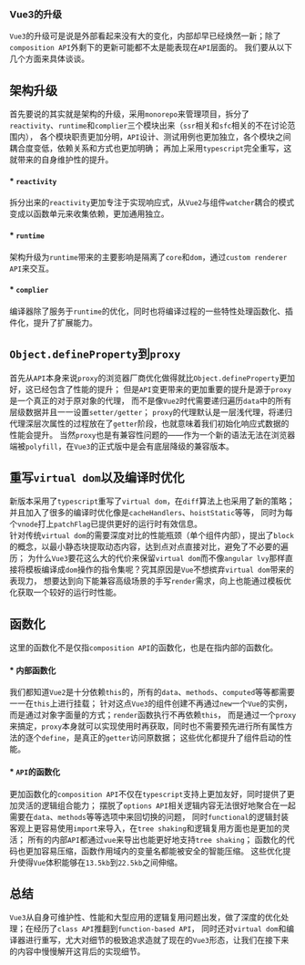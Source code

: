 ### Vue3的升级
`Vue3`的升级可是说是外部看起来没有大的变化，内部却早已经焕然一新；除了`composition API`外剩下的更新可能都不太是能表现在`API`层面的。
我们要从以下几个方面来具体谈谈。  

## 架构升级
首先要说的其实就是架构的升级，采用`monorepo`来管理项目，拆分了`reactivity`、`runtime`和`complier`三个模块出来（`ssr`相关和`sfc`相关的不在讨论范围内），
各个模块职责更加分明，`API`设计、测试用例也更加独立，各个模块之间耦合度变低，依赖关系和方式也更加明确；
再加上采用`typescript`完全重写，这就带来的自身维护性的提升。

#### * `reactivity`
拆分出来的`reactivity`更加专注于实现响应式，从`Vue2`与组件`watcher`耦合的模式变成以函数单元来收集依赖，更加通用独立。

#### * `runtime`
架构升级为`runtime`带来的主要影响是隔离了`core`和`dom`，通过`custom renderer API`来交互。

#### * `complier`
编译器除了服务于`runtime`的优化，同时也将编译过程的一些特性处理函数化、插件化，提升了扩展能力。

##  `Object.defineProperty`到`proxy`
首先从`API`本身来说`proxy`的浏览器厂商优化做得就比`Object.defineProperty`更加好，这已经包含了性能的提升；
但是`API`变更带来的更加重要的提升是源于`proxy`是一个真正的对于原对象的代理，
而不是像`Vue2`时代需要递归遍历`data`中的所有层级数据并且一一设置`setter/getter`；
`proxy`的代理默认是一层浅代理，将递归代理深层次属性的过程放在了`getter`阶段，也就意味着我们初始化响应式数据的性能会提升。
当然`proxy`也是有兼容性问题的——作为一个新的语法无法在浏览器端被`polyfill`，在`Vue3`的正式版中是会有底层降级的兼容版本。

##  重写`virtual dom`以及编译时优化
新版本采用了`typescript`重写了`virtual dom`，在`diff`算法上也采用了新的策略；并且加入了很多的编译时优化像是`cacheHandlers`、`hoistStatic`等等，
同时为每个`vnode`打上`patchFlag`已提供更好的运行时有效信息。  
针对传统`virtual dom`的需要深度对比的性能瓶颈（单个组件内部），提出了`block`的概念，以最小静态块提取动态内容，达到点对点直接对比，避免了不必要的遍历；
为什么`Vue3`要花这么大的代价来保留`virtual dom`而不像`angular lvy`那样直接将模板编译成`dom`操作的指令集呢？究其原因是`Vue`不想摈弃`virtual dom`带来的表现力，
想要达到向下能兼容高级场景的手写`render`需求，向上也能通过模板优化获取一个较好的运行时性能。

##  函数化
这里的函数化不是仅指`composition API`的函数化，也是在指内部的函数化。  

#### * 内部函数化
我们都知道`Vue2`是十分依赖`this`的，所有的`data`、`methods`、`computed`等等都需要一一在`this`上进行挂载；
针对这点`Vue3`的组件创建不再通过`new`一个`Vue`的实例，而是通过对象字面量的方式；`render`函数执行不再依赖`this`，
而是通过一个`proxy`来搞定，`proxy`本身就可以实现使用时再获取，同时也不需要预先进行所有属性方法的逐个`define`，是真正的`getter`访问原数据；
这些优化都提升了组件启动的性能。  

#### * `API`的函数化
更加函数化的`composition API`不仅在`typescript`支持上更加友好，同时提供了更加灵活的逻辑组合能力；
摆脱了`options API`相关逻辑内容无法很好地聚合在一起需要在`data`、`methods`等等选项中来回切换的问题，
同时`functional`的逻辑封装客观上更容易使用`import`来导入，在`tree shaking`和逻辑复用方面也是更加的灵活；
所有的内部`API`都通过`vue`来导出也能更好地支持`tree shaking`；
函数化的代码也更加容易压缩，函数作用域内的变量名都能被安全的智能压缩。
这些优化提升使得`Vue`体积能够在`13.5kb`到`22.5kb`之间伸缩。  

## 总结
`Vue3`从自身可维护性、性能和大型应用的逻辑复用问题出发，做了深度的优化处理；在经历了`class API`推翻到`function-based API`，
同时还对`virtual dom`和编译器进行重写，尤大对细节的极致追求造就了现在的`Vue3`形态，让我们在接下来的内容中慢慢解开这背后的实现细节。